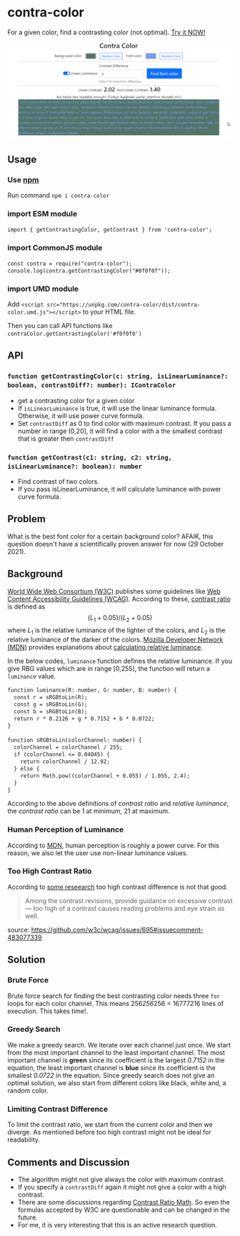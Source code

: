 # contra-color

For a given color, find a contrasting color (not optimal). [Try it NOW!](https://canbax.github.io/contra-color/)

 <p align="center">
    <img src="docs/demo.gif" alt="Sample Screen Shot">
 </p>

## Usage

### Use [npm](https://www.npmjs.com/)

Run command `npm i contra-color`

### import ESM module

`import { getContrastingColor, getContrast } from 'contra-color';`

### import CommonJS module

```
const contra = require("contra-color");
console.log(contra.getContrastingColor("#0f0f0f"));
```

### import UMD module

Add `<script src="https://unpkg.com/contra-color/dist/contra-color.umd.js"></script>` to your HTML file.

Then you can call API functions like `contraColor.getContrastingColor('#f0f0f0')`

## API

### `function getContrastingColor(c: string, isLinearLuminance?: boolean, contrastDiff?: number): IContraColor`

- get a contrasting color for a given color
- If `isLinearLuminance` is true, it will use the linear luminance formula. Otherwise, it will use power curve formula.
- Set `contrastDiff` as 0 to find color with maximum contrast. If you pass a number in range (0,20], it will find a color with a the smallest contrast that is greater then `contrastDiff`

### `function getContrast(c1: string, c2: string, isLinearLuminance?: boolean): number`

- Find contrast of two colors.
- If you pass isLinearLuminance, it will calculate luminance with power curve formula.

## Problem

What is the best font color for a certain background color? AFAIK, this question doesn't have a scientifically proven answer for now (29 October 2021).

## Background

[World Wide Web Consortium (W3C)](https://en.wikipedia.org/wiki/World_Wide_Web_Consortium) publishes some guidelines like [Web Content Accessibility Guidelines (WCAG)](https://developer.mozilla.org/en-US/docs/Glossary/WCAG). According to these, [contrast ratio](https://www.w3.org/TR/WCAG20/#contrast-ratiodef) is defined as $$(L_1 + 0.05) / (L_2 + 0.05)$$ where $L_1$ is the relative luminance of the lighter of the colors, and $L_2$ is the relative luminance of the darker of the colors. [ Mozilla Developer Network (MDN)](https://developer.mozilla.org/en-US/) provides explanations about [calculating relative luminance](https://developer.mozilla.org/en-US/docs/Web/Accessibility/Understanding_Colors_and_Luminance#calculating_relative_luminance).

In the below codes, `luminance` function defines the relative luminance. If you give RBG values which are in range [0,255], the function will return a `luminance` value.

```
function luminance(R: number, G: number, B: number) {
  const r = sRGBtoLin(R);
  const g = sRGBtoLin(G);
  const b = sRGBtoLin(B);
  return r * 0.2126 + g * 0.7152 + b * 0.0722;
}

function sRGBtoLin(colorChannel: number) {
  colorChannel = colorChannel / 255;
  if (colorChannel <= 0.04045) {
    return colorChannel / 12.92;
  } else {
    return Math.pow((colorChannel + 0.055) / 1.055, 2.4);
  }
}
```

According to the above definitions of _contrast ratio_ and _relative luminance_, the _contrast ratio_ can be 1 at minimum, 21 at maximum.

### Human Perception of Luminance

According to [MDN](https://developer.mozilla.org/en-US/docs/Web/Accessibility/Understanding_Colors_and_Luminance#perceptual_lightness), human perception is roughly a power curve. For this reason, we also let the user use non-linear luminance values.

### Too High Contrast Ratio

According to [some reseearch](https://www.anec.eu/images/Publications/technical-studies/ANEC-final-report-1503-1700-Lenoir-et-al.pdf) too high contrast difference is not that good.

> Among the contrast revisions, provide guidance on excessive contrast — too high of a contrast causes reading problems and eye strain as well.

source: https://github.com/w3c/wcag/issues/695#issuecomment-483077339

## Solution

### Brute Force

Brute force search for finding the best contrasting color needs three `for` loops for each color channel. This means 256*256*256 = 16777216 lines of execution. This takes time!.

### Greedy Search

We make a greedy search. We iterate over each channel just once. We start from the most important channel to the least important channel. The most important channel is **green** since its coefficient is the largest _0.7152_ in the equation, the least important channel is **blue** since its coefficient is the smallest _0.0722_ in the equation. Since greedy search does not give an optimal solution, we also start from different colors like black, white and, a random color.

### Limiting Contrast Difference

To limit the contrast ratio, we start from the current color and then we diverge. As mentioned before too high contrast might not be ideal for readability.

## Comments and Discussion

- The algorithm might not give always the color with maximum contrast.
- If you specify a `contrastDiff` again it might not give a color with a high contrast.
- There are some discussions regarding [Contrast Ratio Math](https://github.com/w3c/wcag/issues/695). So even the formulas accepted by W3C are questionable and can be changed in the future.
- For me, it is very interesting that this is an active research question.

